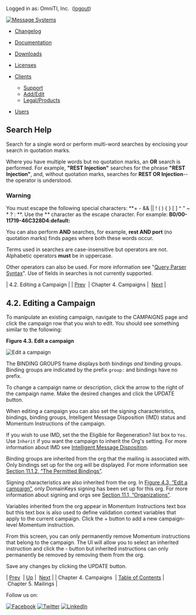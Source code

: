 Logged in as: OmniTI, Inc.  ([logout](https://support.messagesystems.com/logout.php))

[![Message Systems](https://support.messagesystems.com/images/ms-white205.png)](https://support.messagesystems.com/start.php) 

*   [Changelog](https://support.messagesystems.com/start.php?show=changelog)
*   [Documentation](https://support.messagesystems.com/docs/)
*   [Downloads](https://support.messagesystems.com/start.php)

*   [Licenses](https://support.messagesystems.com/license_summary.php)
*   <a href="">Clients</a>
    *   [Support](https://support.messagesystems.com/cs.php)
    *   [Add/Edit](https://support.messagesystems.com/edit_client.php)
    *   [Legal/Products](https://support.messagesystems.com/edit_products.php)
*   [Users](https://support.messagesystems.com/edit_customer.php)

## Search Help

Search for a single word or perform multi-word searches by enclosing your search in quotation marks.

Where you have multiple words but no quotation marks, an **OR** search is performed. For example, **"REST Injection"** searches for the phrase **"REST Injection"**, and, without quotation marks, searches for **REST OR Injection**--the operator is understood.

### Warning

You must escape the following special characters: **+ - && || ! ( ) { } [ ] ^ " ~ * ? : \**. Use the **\** character as the escape character. For example: **B0/00-11719-46C328D4\:default\:**

You can also perform **AND** searches, for example, **rest AND port** (no quotation marks) finds pages where both these words occur.

Terms used in searches are case-insensitive but operators are not. Alphabetic operators **must** be in uppercase.

Other operators can also be used. For more information see "[Query Parser Syntax](https://lucene.apache.org/core/old_versioned_docs/versions/3_0_0/queryparsersyntax.html)". Use of fields in searches is not currently supported.

| 4.2. Editing a Campaign |
| [Prev](mc3-campaigns.php)  | Chapter 4. Campaigns |  [Next](mc3-mailings.php) |

## 4.2. Editing a Campaign

To manipulate an existing campaign, navigate to the CAMPAIGNS page and click the campaign row that you wish to edit. You should see something similar to the following:

<a name="figure-edit-campaign"></a>

**Figure 4.3. Edit a campaign**

![Edit a campaign](images/edit_campaign.jpg)

The BINDING GROUPS frame displays both bindings *and* binding groups. Binding groups are indicated by the prefix `group:` and bindings have no prefix.

To change a campaign name or description, click the arrow to the right of the campaign name. Make the desired changes and click the UPDATE button.

When editing a campaign you can also set the signing characteristics, bindings, binding groups, Intelligent Message Disposition (IMD) status and Momentum Instructions of the campaign.

If you wish to use IMD, set the the Eligible for Regeneration? list box to `Yes`. Use `Inherit` if you want the campaign to inherit the Org's setting. For more information about IMD see [Intelligent Message Disposition](https://support.messagesystems.com/docs/web-mc/mc-post-installation.imd.php).

Binding groups are inherited from the org that the mailing is associated with. Only bindings set up for the org will be displayed. For more information see [Section 11.1.2, “The Permitted Bindings”](mc3-administration.php#mc3-administration-orgs-permitted-bindings "11.1.2. The Permitted Bindings").

Signing characteristics are also inherited from the org. In [Figure 4.3, “Edit a campaign”](mc3-campaign-editing.php#figure-edit-campaign "Figure 4.3. Edit a campaign"), only DomainKeys signing has been set up for this org. For more information about signing and orgs see [Section 11.1, “Organizations”](mc3-administration.php#mc3-administration-orgs "11.1. Organizations").

Variables inherited from the org appear in Momentum Instructions text box but this text box is also used to define validation context variables that apply to the current campaign. Click the + button to add a new campaign-level Momentum instruction.

From this screen, you can only permanently remove Momentum instructions that belong to the campaign. The UI will allow you to select an inherited instruction and click the - button but inherited instructions can only permanently be removed by removing them from the org.

Save any changes by clicking the UPDATE button.

| [Prev](mc3-campaigns.php)  | [Up](mc3-campaigns.php) |  [Next](mc3-mailings.php) |
| Chapter 4. Campaigns  | [Table of Contents](index.php) |  Chapter 5. Mailings |

Follow us on:

[![Facebook](https://support.messagesystems.com/images/icon-facebook.png)](http://www.facebook.com/messagesystems) [![Twitter](https://support.messagesystems.com/images/icon-twitter.png)](http://twitter.com/#!/MessageSystems) [![LinkedIn](https://support.messagesystems.com/images/icon-linkedin.png)](http://www.linkedin.com/company/message-systems)
